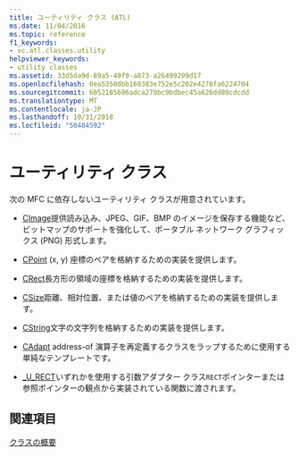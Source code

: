 ```yaml
---
title: ユーティリティ クラス (ATL)
ms.date: 11/04/2016
ms.topic: reference
f1_keywords:
- vc.atl.classes.utility
helpviewer_keywords:
- utility classes
ms.assetid: 33d5da9d-89a5-49f9-a873-a26499299d17
ms.openlocfilehash: 0ea5350dbb169383e752e5c202e4276fa6224704
ms.sourcegitcommit: 6052185696adca270bc9bdbec45a626dd89cdcdd
ms.translationtype: MT
ms.contentlocale: ja-JP
ms.lasthandoff: 10/31/2018
ms.locfileid: "50484592"
---
```

# <a name="utility-classes"></a>ユーティリティ クラス

次の MFC に依存しないユーティリティ クラスが用意されています。

- [CImage](../atl-mfc-shared/reference/cimage-class.md)提供読み込み、JPEG、GIF、BMP のイメージを保存する機能など、ビットマップのサポートを強化して、ポータブル ネットワーク グラフィックス (PNG) 形式します。

- [CPoint](../atl-mfc-shared/reference/cpoint-class.md) (x, y) 座標のペアを格納するための実装を提供します。

- [CRect](../atl-mfc-shared/reference/crect-class.md)長方形の領域の座標を格納するための実装を提供します。

- [CSize](../atl-mfc-shared/reference/csize-class.md)距離、相対位置、または値のペアを格納するための実装を提供します。

- [CString](../atl-mfc-shared/reference/cstringt-class.md)文字の文字列を格納するための実装を提供します。

- [CAdapt](../atl/reference/cadapt-class.md) address-of 演算子を再定義するクラスをラップするために使用する単純なテンプレートです。

- [_U_RECT](../atl/reference/u-rect-class.md)いずれかを使用する引数アダプター クラス`RECT`ポインターまたは参照ポインターの観点から実装されている関数に渡されます。

## <a name="see-also"></a>関連項目

[クラスの概要](../atl/atl-class-overview.md)

